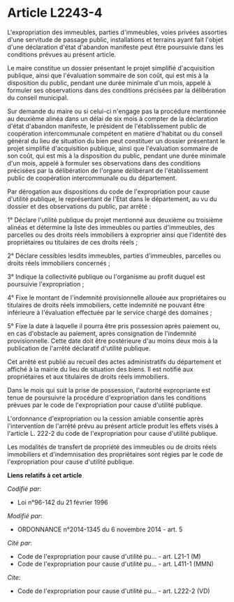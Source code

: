 # Article L2243-4

L'expropriation des immeubles, parties d'immeubles, voies privées assorties d'une servitude de passage public, installations
et terrains ayant fait l'objet d'une déclaration d'état d'abandon manifeste peut être poursuivie dans les conditions prévues
au présent article. 

Le maire constitue un dossier présentant le projet simplifié d'acquisition publique, ainsi que l'évaluation sommaire de son
coût, qui est mis à la disposition du public, pendant une durée minimale d'un mois, appelé à formuler ses observations dans
des conditions précisées par la délibération du conseil municipal. 

Sur demande du maire ou si celui-ci n'engage pas la procédure mentionnée au deuxième alinéa dans un délai de six mois à
compter de la déclaration d'état d'abandon manifeste, le président de l'établissement public de coopération intercommunale
compétent en matière d'habitat ou du conseil général du lieu de situation du bien peut constituer un dossier présentant le
projet simplifié d'acquisition publique, ainsi que l'évaluation sommaire de son coût, qui est mis à la disposition du public,
pendant une durée minimale d'un mois, appelé à formuler ses observations dans des conditions précisées par la délibération de
l'organe délibérant de l'établissement public de coopération intercommunale ou du département. 

Par dérogation aux dispositions du code de l'expropriation pour cause d'utilité publique, le représentant de l'Etat dans le
département, au vu du dossier et des observations du public, par arrêté : 

1° Déclare l'utilité publique du projet mentionné aux deuxième ou troisième alinéas et détermine la liste des immeubles ou
parties d'immeubles, des parcelles ou des droits réels immobiliers à exproprier ainsi que l'identité des propriétaires ou
titulaires de ces droits réels ; 

2° Déclare cessibles lesdits immeubles, parties d'immeubles, parcelles ou droits réels immobiliers concernés ; 

3° Indique la collectivité publique ou l'organisme au profit duquel est poursuivie l'expropriation ; 

4° Fixe le montant de l'indemnité provisionnelle allouée aux propriétaires ou titulaires de droits réels immobiliers, cette
indemnité ne pouvant être inférieure à l'évaluation effectuée par le service chargé des domaines ; 

5° Fixe la date à laquelle il pourra être pris possession après paiement ou, en cas d'obstacle au paiement, après
consignation de l'indemnité provisionnelle. Cette date doit être postérieure d'au moins deux mois à la publication de
l'arrêté déclaratif d'utilité publique. 

Cet arrêté est publié au recueil des actes administratifs du département et affiché à la mairie du lieu de situation des
biens. Il est notifié aux propriétaires et aux titulaires de droits réels immobiliers. 

Dans le mois qui suit la prise de possession, l'autorité expropriante est tenue de poursuivre la procédure d'expropriation
dans les conditions prévues par le code de l'expropriation pour cause d'utilité publique. 

L'ordonnance d'expropriation ou la cession amiable consentie après l'intervention de l'arrêté prévu au présent article
produit les effets visés à l'article L. 222-2 du code de l'expropriation pour cause d'utilité publique. 

Les modalités de transfert de propriété des immeubles ou de droits réels immobiliers et d'indemnisation des propriétaires
sont régies par le code de l'expropriation pour cause d'utilité publique.

**Liens relatifs à cet article**

_Codifié par_:

  - Loi n°96-142 du 21 février 1996

_Modifié par_:

  - ORDONNANCE n°2014-1345 du 6 novembre 2014 - art. 5

_Cité par_:

  - Code de l'expropriation pour cause d'utilité pu... - art. L21-1 (M)
  - Code de l'expropriation pour cause d'utilité pu... - art. L411-1 (MMN)

_Cite_:

  - Code de l'expropriation pour cause d'utilité pu... - art. L222-2 (VD)

